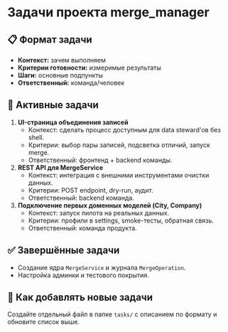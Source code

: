 # Задачи проекта merge_manager

## 📋 Формат задачи
- **Контекст:** зачем выполняем
- **Критерии готовности:** измеримые результаты
- **Шаги:** основные подпункты
- **Ответственный:** команда/человек

## 🎯 Активные задачи
1. **UI-страница объединения записей**
   - Контекст: сделать процесс доступным для data steward'ов без shell.
   - Критерии: выбор пары записей, подсветка отличий, запуск merge.
   - Ответственный: фронтенд + backend команды.
2. **REST API для MergeService**
   - Контекст: интеграция с внешними инструментами очистки данных.
   - Критерии: POST endpoint, dry-run, аудит.
   - Ответственный: backend команда.
3. **Подключение первых доменных моделей (City, Company)**
   - Контекст: запуск пилота на реальных данных.
   - Критерии: профили в settings, smoke-тесты, обратная связь.
   - Ответственный: команда продукта.

## ✅ Завершённые задачи
- Создание ядра `MergeService` и журнала `MergeOperation`.
- Настройка админки и тестового покрытия.

## 📝 Как добавлять новые задачи
Создайте отдельный файл в папке `tasks/` с описанием по формату и обновите список выше.

